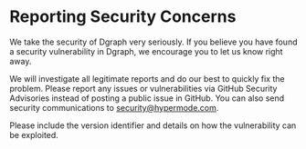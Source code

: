 # Reporting Security Concerns

We take the security of Dgraph very seriously. If you believe you have found a security
vulnerability in Dgraph, we encourage you to let us know right away.

We will investigate all legitimate reports and do our best to quickly fix the problem. Please report
any issues or vulnerabilities via GitHub Security Advisories instead of posting a public issue in
GitHub. You can also send security communications to security@hypermode.com.

Please include the version identifier and details on how the vulnerability can be exploited.
